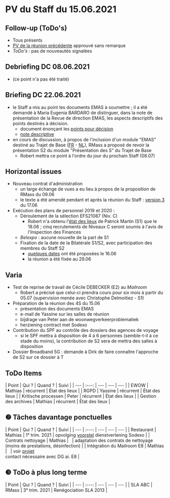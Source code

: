<link rel="stylesheet" href="https://newdevprojects.github.io/S2/S2.css">
<link rel="stylesheet" href="S2.css">

# PV du Staff du 15.06.2021

## Follow-up (ToDo's)

* Tous présents
* [PV de la réunion précédente](http://simp.ly/p/jR9RVB) approuvé sans remarque
* *ToDo's* : pas de nouveautés signalées

## Debriefing DC 08.06.2021

* (ce point n'a pas été traité)

## Briefing DC 22.06.2021

* le Staff a mis au point les documents EMAS à soumettre ; il a été demandé à Maria Eugenia BARDARO de distinguer, dans la note de présentation de la Revue de direction EMAS, les aspects descriptifs des points destinés à décision.
    * document énonçant les [points pour décision](1_points_soumis_pour_decision_au_CD_20210622.pdf)
    * [note descriptive](2_Note_Revue_direction_EMAS_2020.pdf)
* en cours de discussion, à propos de l'inclusion d'un module "EMAS" destiné au Trajet de Base ([FR](https://newdevprojects.github.io/S2/Staff_20210603/EMAS_Fiche_accueil_FR.pdf) - [NL](https://newdevprojects.github.io/S2/Staff_20210603/EMAS_Fiche_accueil_NL.pdf)), RMass a proposé de revoir la présentation S2 du module "Présentation des S" du Trajet de Base
    * Robert mettra ce point à l'ordre du jour du prochain Staff (08.07)

## Horizontal issues

* Nouveau contrat d'administration
    * un large échange de vues a eu lieu à propos de la proposition de RMass du 09.06
    * le texte a été amendé pendant et après la réunion du Staff : [version 3](bestuursovereenkomstversie3_1706.docx) du 17.06 
* Exécution des plans de personnel 2019 et 2020 :
    * Déroulement de la sélection EFS21087 (Niv. C)
        * Robert n'a obtenu l'[état des lieux](Deroulement_EFS21087_QuickWin_NivC.pdf) de Patrick Martin (S1) que le 18.06 ; cinq recrutements de Niveaux C seront soumis à l'avis de l'Inspection des Finances
    * *Belexpo* : aucune nouvelle de la part de S1
    * Fixation de la date de la Bilatérale S1/S2, avec participation des membres du Staff S2
        * [quelques dates](Dates_Bilaterale_S1-S2.pdf) ont été proposées le 16.06
        * la réunion a été fixée au 29.06

## Varia

* Test de reprise de travail de Cécile DEBECKER (E2) au *Mailroom*
    * Robert a précisé que celui-ci prendra cours pour six mois à partir du 05.07 (supervision menée avec Christophe Delmoitiez - S1)
* Préparation de la réunion des 4S du 15.06
    * présentation des documents EMAS
    * e-mail de Yassine sur les salles de réunion
    * bijdrage van Peter aan de woonwegverkeerproblematiek
    * herziening contract met Sodexo
* Contribution du SPF au contrôle des dossiers des agences de voyage
    * si le SPF mettra à disposition de 4 à 6 personnes (semble-t-il à ce stade du moins), la contribution de S2 sera de mettra des salles à disposition
* Dossier Broadband 5G : demande à Dirk de faire connaître l'approche de S2 sur ce dossier à T

## ToDo Items

| Point | Qui ? | Quand ? | Suivi |
| --- | :---: | --- | --- | --- |
| EWOW | Mathias | récurrent | &Eacute;tat des lieux |
| RGPD | Yassine | récurrent | &Eacute;tat des lieux |
| Kritische processen | Peter | récurrent | &Eacute;tat des lieux |
| Gestion des archives | Mathias | récurrent | &Eacute;tat des lieux |

## &#10103; Tâches davantage ponctuelles

| Point | Qui ? | Quand ? | Suivi |
| --- | :---: | --- | --- | --- |
| Restaurant | Mathias | 1° trim. 2021 | opvolging [voorstel](https://newdevprojects.github.io/S2/Staff_20210107/20210107_Sodexo_aangepaste_werking.pdf) dienstverlening Sodexo |
| Contrats nettoyage | Mathias | &nbsp; | adaptation des contrats de nettoyage (moins de prestations, désinfection) |
| Intégration du Mailroom E8 | Mathias | &nbsp; | voir [projet](https://newdevprojects.github.io/S2/Staff_20210204/Nota_verzendingsdienst_E8.pdf)<br>contact nécessaire avec DG ai. E8 |

## &#10104; ToDo à plus long terme

| Point | Qui ? | Quand ? | Suivi |
| --- | :---: | --- | --- | --- |
| SLA ABC | RMass | 3° trim. 2021 | Renégociation SLA 2013 |

